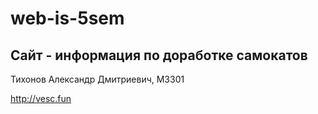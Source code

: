 # web-is-5sem
## Сайт - информация по доработке самокатов
Тихонов Александр Дмитриевич, M3301

http://vesc.fun
